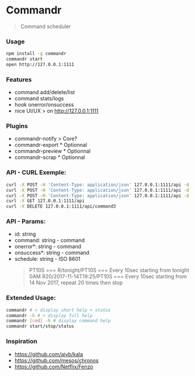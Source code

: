 # Commandr
> Command scheduler

### Usage
```bash
npm install -g commandr
commandr start
open http://127.0.0.1:1111
```

### Features
- command add/delete/list
- command stats/logs
- hook onerror/onsuccess
- nice UI/UX > on http://127.0.0.1:1111

### Plugins
- commandr-notify > Core?
- commandr-export * Optionnal
- commandr-preview * Optionnal
- commandr-scrap * Optionnal

### API - CURL Exemple:
```bash
curl -X POST -H 'Content-Type: application/json' 127.0.0.1:1111/api -d '{ "id": "command1", "command": "echo 1", "schedule": "PT10S" }'
curl -X POST -H 'Content-Type: application/json' 127.0.0.1:1111/api -d '{ "id": "command2" }'
curl -X POST -H 'Content-Type: application/json' 127.0.0.1:1111/api -d '{ "id": "command3", "command": "echo 1", "schedule": "PT10S" }'
curl -X GET 127.0.0.1:1111/api
curl -X DELETE 127.0.0.1:1111/api/command3
```

### API - Params:
- id: string
- command: string - command
- onerror*: string - command
- onsuccess*: string - command
- schedule: string - ISO 8601
  > PT10S === R/tonight/PT10S === Every 10sec starting from tonight 0AM
  > R20/2017-11-14T19:25/PT10S === Every 10sec starting from 14 Nov 2017, repeat 20 times then stop

### Extended Usage:
```bash
commandr # > display short help + status
commandr -h # > display full help
commandr [cmd] -h # display command help
commandr start/stop/status
```

### Inspiration
- https://github.com/ajvb/kala
- https://github.com/mesos/chronos
- https://github.com/Netflix/Fenzo

